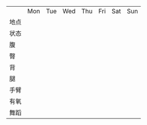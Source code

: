 
|  |   |  |  |  |  |  |  |
|:--|:--|:--|:--|:--|:--|:--|:--|
|  |Mon|Tue|Wed|Thu|Fri|Sat|Sun|
|地点|  |  |  |  |  |  |  |
|状态 |  |  |  |  |  |  |  |
|腹 |  |  |  |  |  |  |  |
|臀 |  |  |  |  |  |  |  |
|背|  |  |  |  |  |  |  |
|腿|  |  |  |  |  |  |  |
|手臂|   |  |  |  |  |  |  |
|有氧 |   |  |  |  |  |  |  |
|舞蹈|  |  |  |  |  |  |  |